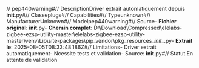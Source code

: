// pep440warning#// DescriptionDriver extrait automatiquement depuis __init__.py#// Classeplugs#// Capabilities#// Typeunknown#// ManufacturerUnknown#// Modelpep440warning#// Source- **Fichier original**: __init__.py- **Chemin complet**: D:\Download\Compressed\elelabs-zigbee-ezsp-utility-master\elelabs-zigbee-ezsp-utility-master\venv\Lib\site-packages\pip\_vendor\pkg_resources\__init__.py- **Extrait le**: 2025-08-05T08:33:48.186Z#// Limitations- Driver extrait automatiquement- Ncessite tests et validation- Source: __init__.py#// Statut En attente de validation